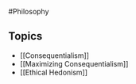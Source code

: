 #Philosophy 
## Topics
* [[Consequentialism]]
* [[Maximizing Consequentialism]]
* [[Ethical Hedonism]]